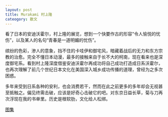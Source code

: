 ```yaml
---
layout: post
title: Murakami 村上隆
cateogory: 散文
---
```


看了日本的安迪沃霍尔，村上隆的展览，想到一个快要作古的形容“令人愉悦的忧伤”，以及某人的名句“青春是一道明媚的忧伤”。

缤纷的色彩，渗人的意象，挡不住的卡哇伊和御宅风，暗藏着战后的无力和东方宗教的治愈。完全不懂日本动漫，最多的接触来自于长不大的柯南，现在看来也是深度御宅系。看到村上隆深度借鉴安迪沃霍尔再成功将自己成功打造成日系沃霍尔，也再次理解了前几个世纪日本文化在美国深入城乡成功传播的道理，曾经为之多次困惑。

多年来受到日系各种的安利，也会消费若干，然而在此之前更多的多年却会无视甚至抵触之。偏见终需击破，应该是好奇心击破它的吧。对东京日益长草，菊与刀再次浮现在我的书单里。历史是根软肋，文化给人松绑。

[图集](https://www.instagram.com/p/BajwggRASeY/?taken-by=elisezh08)
